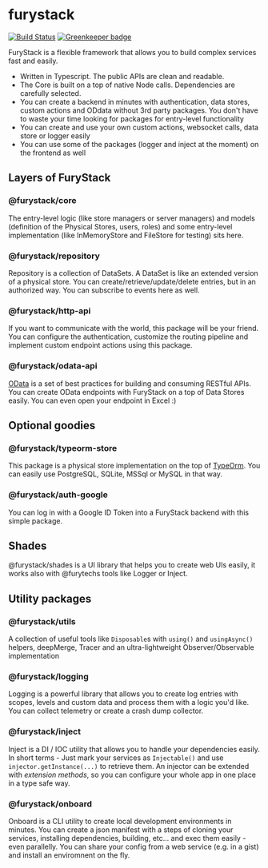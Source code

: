 # furystack

[![Build Status](https://dev.azure.com/furystack/FuryStack/_apis/build/status/furystack.furystack?branchName=master)](https://dev.azure.com/furystack/FuryStack/_build/latest?definitionId=1&branchName=master) [![Greenkeeper badge](https://badges.greenkeeper.io/furystack/furystack.svg)](https://greenkeeper.io/)

FuryStack is a flexible framework that allows you to build complex services fast and easily.

- Written in Typescript. The public APIs are clean and readable.
- The Core is built on a top of native Node calls. Dependencies are carefully selected.
- You can create a backend in minutes with authentication, data stores, custom actions and ODdata without 3rd party packages. You don't have to waste your time looking for packages for entry-level functionality
- You can create and use your own custom actions, websocket calls, data store or logger easily
- You can use some of the packages (logger and inject at the moment) on the frontend as well

## Layers of FuryStack

### @furystack/core

The entry-level logic (like store managers or server managers) and models (definition of the Physical Stores, users, roles) and some entry-level implementation (like InMemoryStore and FileStore for testing) sits here.

### @furystack/repository

Repository is a collection of DataSets. A DataSet is like an extended version of a physical store. You can create/retrieve/update/delete entries, but in an authorized way. You can subscribe to events here as well.

### @furystack/http-api

If you want to communicate with the world, this package will be your friend. You can configure the authentication, customize the routing pipeline and implement custom endpoint actions using this package.

### @furystack/odata-api

[OData](https://www.odata.org/) is a set of best practices for building and consuming RESTful APIs. You can create OData endpoints with FuryStack on a top of Data Stores easily. You can even open your endpoint in Excel :)

## Optional goodies

### @furystack/typeorm-store

This package is a physical store implementation on the top of [TypeOrm](https://typeorm.io/#/). You can easily use PostgreSQL, SQLite, MSSql or MySQL in that way.

### @furystack/auth-google

You can log in with a Google ID Token into a FuryStack backend with this simple package.

## Shades

@furystack/shades is a UI library that helps you to create web UIs easily, it works also with @furytechs tools like Logger or Inject.

## Utility packages

### @furystack/utils

A collection of useful tools like `Disposable`s with `using()` and `usingAsync()` helpers, deepMerge, Tracer and an ultra-lightweight Observer/Observable implementation

### @furystack/logging

Logging is a powerful library that allows you to create log entries with scopes, levels and custom data and process them with a logic you'd like. You can collect telemetry or create a crash dump collector.

### @furystack/inject

Inject is a DI / IOC utility that allows you to handle your dependencies easily. In short terms - Just mark your services as `Injectable()` and use `injector.getInstance(...)` to retrieve them.
An injector can be extended with _extension methods_, so you can configure your whole app in one place in a type safe way.

### @furystack/onboard

Onboard is a CLI utility to create local development environments in minutes. You can create a json manifest with a steps of cloning your services, installing dependencies, building, etc... and exec them easily - even parallelly. You can share your config from a web service (e.g. in a gist) and install an enviromnent on the fly.
